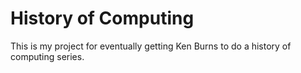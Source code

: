 History of Computing
====================

This is my project for eventually getting Ken Burns to do a history of computing series. 
